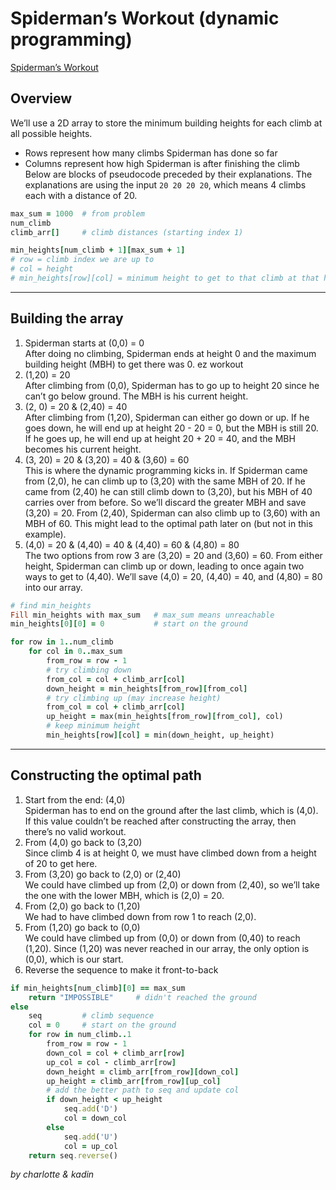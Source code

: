 # Spiderman’s Workout (dynamic programming)
[Spiderman’s Workout](https://open.kattis.com/problems/spiderman)

## Overview
We’ll use a 2D array to store the minimum building heights for each climb at all possible heights. 
* Rows represent how many climbs Spiderman has done so far
* Columns represent how high Spiderman is after finishing the climb
Below are blocks of pseudocode preceded by their explanations. The explanations are using the input  `20 20 20 20`, which means 4 climbs each with a distance of 20.
```ruby
max_sum = 1000  # from problem
num_climb
climb_arr[]     # climb distances (starting index 1)

min_heights[num_climb + 1][max_sum + 1]
# row = climb index we are up to
# col = height
# min_heights[row][col] = minimum height to get to that climb at that height
```
- - - -
## Building the array
1. Spiderman starts at (0,0) = 0  
After doing no climbing, Spiderman ends at height 0 and the maximum building height (MBH) to get there was 0. ez workout
2. (1,20) = 20  
After climbing from (0,0), Spiderman has to go up to height 20 since he can’t go below ground. The MBH is his current height.
3. (2, 0) = 20 & (2,40) = 40  
After climbing from (1,20), Spiderman can either go down or up. If he goes down, he will end up at height 20 - 20 = 0, but the MBH is still 20. If he goes up, he will end up at height 20 + 20 = 40, and the MBH becomes his current height.
4. (3, 20)  = 20 & (3,20) = 40 & (3,60) = 60  
This is where the dynamic programming kicks in. If Spiderman came from (2,0), he can climb up to (3,20) with the same MBH of 20. If he came from (2,40) he can still climb down to (3,20), but his MBH of 40 carries over from before. So we’ll discard the greater MBH and save (3,20) = 20.
From (2,40), Spiderman can also climb up to (3,60) with an MBH of 60. This might lead to the optimal path later on (but not in this example).
5. (4,0) = 20 & (4,40) = 40 & (4,40) = 60 & (4,80) = 80  
The two options from row 3 are (3,20) = 20 and (3,60) = 60. From either height, Spiderman can climb up or down, leading to once again two ways to get to (4,40). We’ll save (4,0) = 20, (4,40) = 40, and (4,80) = 80 into our array.
```ruby
# find min_heights
Fill min_heights with max_sum   # max_sum means unreachable
min_heights[0][0] = 0           # start on the ground

for row in 1..num_climb
    for col in 0..max_sum
        from_row = row - 1
        # try climbing down
        from_col = col + climb_arr[col]
        down_height = min_heights[from_row][from_col]
        # try climbing up (may increase height)
        from_col = col + climb_arr[col]
        up_height = max(min_heights[from_row][from_col], col)
        # keep minimum height
        min_heights[row][col] = min(down_height, up_height)
```
- - - -
## Constructing the optimal path
1. Start from the end: (4,0)  
Spiderman has to end on the ground after the last climb, which is (4,0). If this value couldn’t be reached after constructing the array, then there’s no valid workout.
2. From (4,0) go back to (3,20)  
Since climb 4 is at height 0, we must have climbed down from a height of 20 to get here.
3. From (3,20) go back to (2,0) or (2,40)  
We could have climbed up from (2,0) or down from (2,40), so we’ll take the one with the lower MBH, which is (2,0) = 20.
4. From (2,0) go back to (1,20)  
We had to have climbed down from row 1 to reach (2,0).
5. From (1,20) go back to (0,0)  
We could have climbed up from (0,0) or down from (0,40) to reach (1,20). Since (1,20) was never reached in our array, the only option is (0,0), which is our start.
6. Reverse the sequence to make it front-to-back
```ruby
if min_heights[num_climb][0] == max_sum
    return "IMPOSSIBLE"     # didn't reached the ground
else
    seq         # climb sequence
    col = 0     # start on the ground
    for row in num_climb..1
        from_row = row - 1
        down_col = col + climb_arr[row]
        up_col = col - climb_arr[row]
        down_height = climb_arr[from_row][down_col]
        up_height = climb_arr[from_row][up_col]
        # add the better path to seq and update col
        if down_height < up_height
            seq.add('D')
            col = down_col
        else
            seq.add('U')
            col = up_col
    return seq.reverse()
```

_by charlotte & kadin_